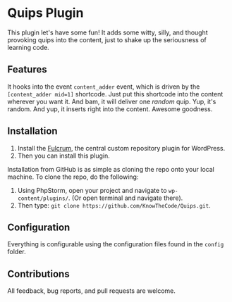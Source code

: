 # Quips Plugin

This plugin let's have some fun! It adds some witty, silly, and thought provoking quips into the content, just to shake up the seriousness of learning code.

## Features
It hooks into the event `content_adder` event, which is driven by the `[content_adder mid=1]` shortcode.  Just put this shortcode into the content wherever you want it.  And bam, it will deliver one *random* quip. Yup, it's random. And yup, it inserts right into the content. Awesome goodness.

## Installation

1. Install the [Fulcrum](https://github.com/hellofromtonya/Fulcrum), the central custom repository plugin for WordPress.
2. Then you can install this plugin.

Installation from GitHub is as simple as cloning the repo onto your local machine.  To clone the repo, do the following:

1. Using PhpStorm, open your project and navigate to `wp-content/plugins/`. (Or open terminal and navigate there).
2. Then type: `git clone https://github.com/KnowTheCode/Quips.git`.

## Configuration
Everything is configurable using the configuration files found in the `config` folder.

## Contributions

All feedback, bug reports, and pull requests are welcome.
